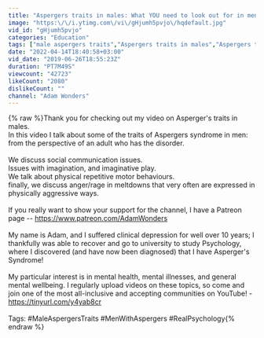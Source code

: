 ```yaml
---
title: "Aspergers traits in males: What YOU need to look out for in men with ASD!"
image: "https:\/\/i.ytimg.com\/vi\/gHjumh5pvjo\/hqdefault.jpg"
vid_id: "gHjumh5pvjo"
categories: "Education"
tags: ["male aspergers traits","Aspergers traits in males","Aspergers traits in male adults"]
date: "2022-04-14T18:40:58+03:00"
vid_date: "2019-06-26T18:55:23Z"
duration: "PT7M49S"
viewcount: "42723"
likeCount: "2080"
dislikeCount: ""
channel: "Adam Wonders"
---
```

{% raw %}Thank you for checking out my video on Asperger's traits in males. <br />In this video I talk about some of the traits of Aspergers syndrome in men: from the perspective of an adult who has the disorder.<br /><br />We discuss social communication issues. <br />Issues with imagination, and imaginative play.<br />We talk about physical repetitive motor behaviours.<br />finally, we discuss anger/rage in meltdowns that very often are expressed in physically aggressive ways.<br /><br />If you really want to show your support for the channel, I have a Patreon page  --  <a rel="nofollow" target="blank" href="https://www.patreon.com/AdamWonders">https://www.patreon.com/AdamWonders</a><br /><br />My name is Adam, and I suffered clinical depression for well over 10 years; I thankfully was able to recover and go to university to study Psychology, where I discovered (and have now been diagnosed) that I have Asperger's Syndrome!<br /><br />My particular interest is in mental health, mental illnesses, and general mental wellbeing. I regularly upload videos on these topics, so come and join one of the most all-inclusive and accepting communities on YouTube! - <a rel="nofollow" target="blank" href="https://tinyurl.com/y4yab8cr">https://tinyurl.com/y4yab8cr</a><br /><br />Tags: #MaleAspergersTraits #MenWithAspergers #RealPsychology{% endraw %}
